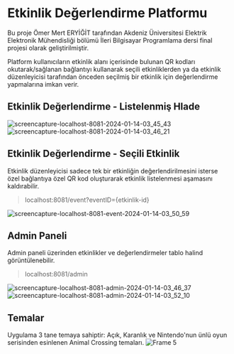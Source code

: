 # Etkinlik Değerlendirme Platformu
Bu proje Ömer Mert ERYİĞİT tarafından Akdeniz Üniversitesi Elektrik Elektronik Mühendisliği bölümü İleri Bilgisayar Programlama dersi final projesi olarak geliştirilmiştir.

Platform kullanıcıların etkinlik alanı içerisinde bulunan QR kodları okutarak/sağlanan bağlantıyı kullanarak seçili etkinliklerden ya da etkinlik düzenleyicisi tarafından önceden seçilmiş bir etkinlik için değerlendirme yapmalarına imkan verir.

## Etkinlik Değerlendirme - Listelenmiş Hlade
![screencapture-localhost-8081-2024-01-14-03_45_43](https://github.com/oomerty/ibp-proje/assets/59279876/b24a0feb-1ec4-4c4e-8545-f277a1c7c0a1)
![screencapture-localhost-8081-2024-01-14-03_46_21](https://github.com/oomerty/ibp-proje/assets/59279876/6624a014-5cf9-4eff-a10a-e43a5dc693c4)

## Etkinlik Değerlendirme - Seçili Etkinlik
Etkinlik düzenleyicisi sadece tek bir etkinliğin değerlendirilmesini isterse özel bağlantıya özel QR kod oluşturarak etkinlik listelenmesi aşamasını kaldırabilir.
> localhost:8081/event?eventID={etkinlik-id}

![screencapture-localhost-8081-event-2024-01-14-03_50_59](https://github.com/oomerty/ibp-proje/assets/59279876/927fd954-8727-40e1-9c10-cb7bd1898a5d)


## Admin Paneli
Admin paneli üzerinden etkinlikler ve değerlendirmeler tablo halind görüntülenebilir.
> localhost:8081/admin

![screencapture-localhost-8081-admin-2024-01-14-03_46_37](https://github.com/oomerty/ibp-proje/assets/59279876/869d4a33-d21c-4d9a-9e83-8c8211033d04)
![screencapture-localhost-8081-admin-2024-01-14-03_52_10](https://github.com/oomerty/ibp-proje/assets/59279876/003b008d-736f-4281-be13-21ebd0eadd9f)

## Temalar
Uygulama 3 tane temaya sahiptir: Açık, Karanlık ve Nintendo'nun ünlü oyun serisinden esinlenen Animal Crossing temaları.
![Frame 5](https://github.com/oomerty/ibp-proje/assets/59279876/a7cc801d-9c72-4aca-90ed-485e98078c11)






